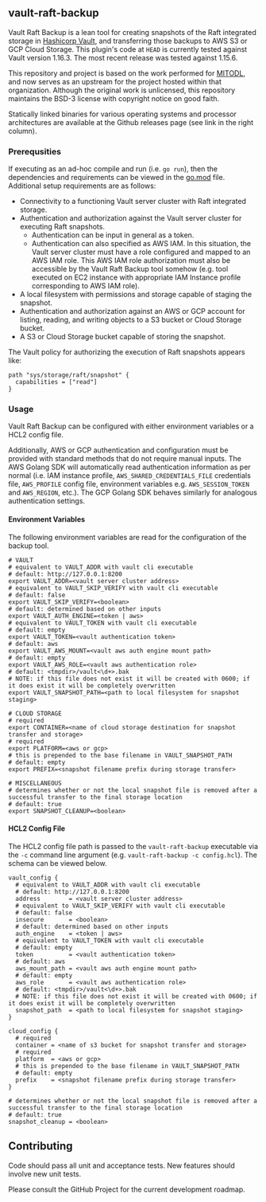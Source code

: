## vault-raft-backup

Vault Raft Backup is a lean tool for creating snapshots of the Raft integrated storage in [Hashicorp Vault](https://www.vaultproject.io), and transferring those backups to AWS S3 or GCP Cloud Storage. This plugin's code at `HEAD` is currently tested against Vault version 1.16.3. The most recent release was tested against 1.15.6.

This repository and project is based on the work performed for [MITODL](https://github.com/mitodl/vault-raft-backup), and now serves as an upstream for the project hosted within that organization. Although the original work is unlicensed, this repository maintains the BSD-3 license with copyright notice on good faith.

Statically linked binaries for various operating systems and processor architectures are available at the Github releases page (see link in the right column).

### Prerequsities

If executing as an ad-hoc compile and run (i.e. `go run`), then the dependencies and requirements can be viewed in the [go.mod](go.mod) file. Additional setup requirements are as follows:

- Connectivity to a functioning Vault server cluster with Raft integrated storage.
- Authentication and authorization against the Vault server cluster for executing Raft snapshots.
  - Authentication can be input in general as a token.
  - Authentication can also specified as AWS IAM. In this situation, the Vault server cluster must have a role configured and mapped to an AWS IAM role. This AWS IAM role authorization must also be accessible by the Vault Raft Backup tool somehow (e.g. tool executed on EC2 instance with appropriate IAM Instance profile corresponding to AWS IAM role).
- A local filesystem with permissions and storage capable of staging the snapshot.
- Authentication and authorization against an AWS or GCP account for listing, reading, and writing objects to a S3 bucket or Cloud Storage bucket.
- A S3 or Cloud Storage bucket capable of storing the snapshot.

The Vault policy for authorizing the execution of Raft snapshots appears like:

```hcl
path "sys/storage/raft/snapshot" {
  capabilities = ["read"]
}
```

### Usage

Vault Raft Backup can be configured with either environment variables or a HCL2 config file.

Additionally, AWS or GCP authentication and configuration must be provided with standard methods that do not require manual inputs. The AWS Golang SDK will automatically read authentication information as per normal (i.e. IAM instance profile, `AWS_SHARED_CREDENTIALS_FILE` credentials file, `AWS_PROFILE` config file, environment variables e.g. `AWS_SESSION_TOKEN` and `AWS_REGION`, etc.). The GCP Golang SDK behaves similarly for analogous authentication settings.

#### Environment Variables

The following environment variables are read for the configuration of the backup tool.

```
# VAULT
# equivalent to VAULT_ADDR with vault cli executable
# default: http://127.0.0.1:8200
export VAULT_ADDR=<vault server cluster address>
# equivalent to VAULT_SKIP_VERIFY with vault cli executable
# default: false
export VAULT_SKIP_VERIFY=<boolean>
# default: determined based on other inputs
export VAULT_AUTH_ENGINE=<token | aws>
# equivalent to VAULT_TOKEN with vault cli executable
# default: empty
export VAULT_TOKEN=<vault authentication token>
# default: aws
export VAULT_AWS_MOUNT=<vault aws auth engine mount path>
# default: empty
export VAULT_AWS_ROLE=<vault aws authentication role>
# default: <tmpdir>/vault<\d+>.bak
# NOTE: if this file does not exist it will be created with 0600; if it does exist it will be completely overwritten
export VAULT_SNAPSHOT_PATH=<path to local filesystem for snapshot staging>

# CLOUD STORAGE
# required
export CONTAINER=<name of cloud storage destination for snapshot transfer and storage>
# required
export PLATFORM=<aws or gcp>
# this is prepended to the base filename in VAULT_SNAPSHOT_PATH
# default: empty
export PREFIX=<snapshot filename prefix during storage transfer>

# MISCELLANEOUS
# determines whether or not the local snapshot file is removed after a successful transfer to the final storage location
# default: true
export SNAPSHOT_CLEANUP=<boolean>
```

#### HCL2 Config File

The HCL2 config file path is passed to the `vault-raft-backup` executable via the `-c` command line argument (e.g. `vault-raft-backup -c config.hcl`). The schema can be viewed below.

```hcl2
vault_config {
  # equivalent to VAULT_ADDR with vault cli executable
  # default: http://127.0.0.1:8200
  address        = <vault server cluster address>
  # equivalent to VAULT_SKIP_VERIFY with vault cli executable
  # default: false
  insecure       = <boolean>
  # default: determined based on other inputs
  auth_engine    = <token | aws>
  # equivalent to VAULT_TOKEN with vault cli executable
  # default: empty
  token          = <vault authentication token>
  # default: aws
  aws_mount_path = <vault aws auth engine mount path>
  # default: empty
  aws_role       = <vault aws authentication role>
  # default: <tmpdir>/vault<\d+>.bak
  # NOTE: if this file does not exist it will be created with 0600; if it does exist it will be completely overwritten
  snapshot_path  = <path to local filesystem for snapshot staging>
}

cloud_config {
  # required
  container = <name of s3 bucket for snapshot transfer and storage>
  # required
  platform  = <aws or gcp>
  # this is prepended to the base filename in VAULT_SNAPSHOT_PATH
  # default: empty
  prefix    = <snapshot filename prefix during storage transfer>
}

# determines whether or not the local snapshot file is removed after a successful transfer to the final storage location
# default: true
snapshot_cleanup = <boolean>
```

## Contributing
Code should pass all unit and acceptance tests. New features should involve new unit tests.

Please consult the GitHub Project for the current development roadmap.
